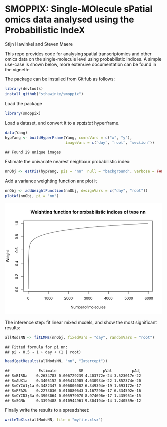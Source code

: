 SMOPPIX: Single-MOlecule sPatial omics data analysed using the
Probabilistic IndeX
================
Stijn Hawinkel and Steven Maere

This repo provides code for analysing spatial transcriptomics and other
omics data on the single-molecule level using probabilistic indices. A
simple use-case is shown below, more extensive documentation can be
found in the vignette

The package can be installed from GitHub as follows:

``` r
library(devtools)
install_github("sthawinke/smoppix")
```

Load the package

``` r
library(smoppix)
```

Load a dataset, and convert it to a *spatstat* hyperframe.

``` r
data(Yang)
hypYang <- buildHyperFrame(Yang, coordVars = c("x", "y"), 
                           imageVars = c("day", "root", "section"))
```

    ## Found 29 unique images

Estimate the univariate nearest neighbour probabilistic index:

``` r
nnObj <- estPis(hypYang, pis = "nn", null = "background", verbose = FALSE)
```

Add a variance weighting function and plot it

``` r
nnObj <- addWeightFunction(nnObj, designVars = c("day", "root"))
plotWf(nnObj, pi = "nn")
```

![](README_files/figure-gfm/wf-1.png)<!-- -->

The inference step: fit linear mixed models, and show the most
significant results:

``` r
allModsNN <- fitLMMs(nnObj, fixedVars = "day", randomVars = "root")
```

    ## Fitted formula for pi nn:
    ## pi - 0.5 ~ 1 + day + (1 | root)

``` r
head(getResults(allModsNN, "nn", "Intercept"))
```

    ##             Estimate          SE         pVal         pAdj
    ## SmBIRDa    0.2634783 0.006729239 4.403772e-24 3.523017e-22
    ## SmAUX1a    0.3405152 0.005414905 4.630934e-22 1.852374e-20
    ## SmCYCA1;1a 0.3482347 0.006806002 6.349394e-19 1.693172e-17
    ## SmPFA2b    0.2273036 0.010080643 3.167296e-17 6.334592e-16
    ## SmCYCD3;3a 0.3903064 0.005979070 8.974696e-17 1.435951e-15
    ## SmSGNb     0.3399488 0.010944961 9.304194e-14 1.240559e-12

Finally write the results to a spreadsheet:

``` r
writeToXlsx(allModsNN, file = "myfile.xlsx")
```
